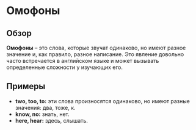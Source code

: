 # Омофоны

## Обзор

**Омофоны** – это слова, которые звучат одинаково, но имеют разное значение и, как правило, разное написание. Это явление довольно часто встречается в английском языке и может вызывать определенные сложности у изучающих его.

## Примеры

*   **two, too, to:** эти слова произносятся одинаково, но имеют разные значения: два, тоже, к.
*   **know, no:** знать, нет.
*   **here, hear:** здесь, слышать.